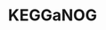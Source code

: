 ---
title: "KEGGaNOG"
collection: tools
about: "Tool for generating KEGG heatmaps from eggNOG-mapper annotations"
status: "Released"
downloads: "[![Pepy Total Downloads](https://img.shields.io/pepy/dt/kegganog?style=flat&logoColor=white&label=Downloads&color=blue)](https://pepy.tech/projects/kegganog)"
version: "[![PyPI - Version](https://img.shields.io/pypi/v/kegganog?label=PyPI&color=green)](https://pypi.org/project/kegganog/)"
stars: "[![GitHub Repo stars](https://img.shields.io/github/stars/iliapopov17/kegganog)](https://github.com/iliapopov17/KEGGaNOG/stargazers)"
logo: "<img src='/images/tools/kegganog.png' width='500px'>"
external_url: https://github.com/iliapopov17/KEGGaNOG
---
